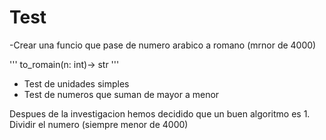 # Test

-Crear una funcio que pase de numero arabico a romano (mrnor de 4000)

'''
to_romain(n: int)-> str
'''

- Test de unidades simples
- Test de numeros que suman de mayor a menor

Despues de la investigacion hemos decidido que un buen algoritmo es
    1. Dividir el numero (siempre menor de 4000)